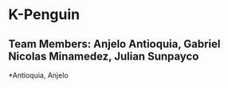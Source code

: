# K-Penguin
## Team Members: Anjelo Antioquia, Gabriel Nicolas Minamedez, Julian Sunpayco
*Antioquia, Anjelo